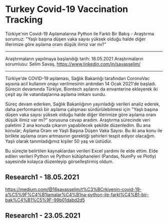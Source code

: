 # Turkey Covid-19 Vaccination Tracking

Türkiye'nin Covid-19 Aşılamalarına Python ile Farklı Bir Bakış - Araştırma sorumuz: "Yaşlı başına düşen vaka sayısı yüksek olduğu halde diğer illerimize göre aşılama oranı düşük ilimiz var mı?"

---

Araştırmaların yapılmaya başlandığı tarih: 18.05.2021
Araştırmaların sorumlusu: Selim Savaş, https://www.linkedin.com/in/savasselim/

---

Türkiye'de COVID-19 aşılaması, Sağlık Bakanlığı tarafından CoronoVac aşısına acil kullanım onayı verilmesinin ardından 14 Ocak 2021'de başladı. Sürecin devamında Türkiye, Biontech aşılarını da envanterine ekleyerek iki çeşit aşı ile vatandaşlarına aşılama imkanı sundu.

Süreç devam ederken, Sağlık Bakanlığının yayınladığı verileri analiz ederek, daha performanslı bir aşılama çalışması sürdürülebilmesi için "Yaşlı başına düşen vaka sayısı yüksek olduğu halde diğer illerimize göre aşılama oranı düşük ilimiz var mı?" sorusuna cevap aradım.
Araştırma sürecinde veri paletimi 2 ana konuda çıkarım yapabilecek şekilde düzenledim. Bu ana konular; Aşılama Oranı ve Yaşlı Başına Düşen Vaka Sayısı. Bu iki ana konu ile birlikte aşılama oranı artmasının gerektiği şehirleri tespit ediyor olacağım.
Yaşlı olarak tanımladığımız kişiler 50 yaş ve üstüdür.

Bu süreçte belirtilen kaynaklardan verileri Excel yardımı ile elde ettim. Elde edilen verileri Python ve Python kütüphaneleri (Pandas, NumPy ve Plotly) sayesinde kolayca düzenleyip görselleştirmiş oldum.

## Research1 - 18.05.2021

https://medium.com/@16savasselim/t%C3%BCrkiyenin-covid-19-a%C5%9F%C4%B1lamalar%C4%B1na-python-ile-farkl%C4%B1-bir-bak%C4%B1%C5%9F-99b01dabd2d5

## Research1 - 23.05.2021
